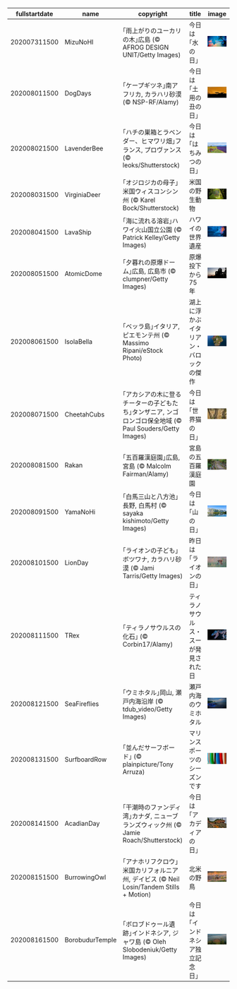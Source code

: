 |fullstartdate|name|copyright|title|image|
|--|--|--|--|--|
202007311500|MizuNoHI|｢雨上がりのユーカリの木｣広島 (© AFROG DESIGN UNIT/Getty Images)|今日は｢水の日｣|![](/ja-JP/2020/08/202007311500MizuNoHI.jpg)|
202008011500|DogDays|｢ケープギツネ｣南アフリカ, カラハリ砂漠 (© NSP-RF/Alamy)|今日は｢土用の丑の日｣|![](/ja-JP/2020/08/202008011500DogDays.jpg)|
202008021500|LavenderBee|｢ハチの巣箱とラベンダー、ヒマワリ畑｣フランス, プロヴァンス (© leoks/Shutterstock)|今日は｢はちみつの日｣|![](/ja-JP/2020/08/202008021500LavenderBee.jpg)|
202008031500|VirginiaDeer|｢オジロジカの母子｣米国ウィスコンシン州 (© Karel Bock/Shutterstock)|米国の野生動物|![](/ja-JP/2020/08/202008031500VirginiaDeer.jpg)|
202008041500|LavaShip|｢海に流れる溶岩｣ハワイ火山国立公園 (© Patrick Kelley/Getty Images)|ハワイの世界遺産|![](/ja-JP/2020/08/202008041500LavaShip.jpg)|
202008051500|AtomicDome|｢夕暮れの原爆ドーム｣広島, 広島市 (© clumpner/Getty Images)|原爆投下から75年|![](/ja-JP/2020/08/202008051500AtomicDome.jpg)|
202008061500|IsolaBella|｢ベッラ島｣イタリア, ピエモンテ州 (© Massimo Ripani/eStock Photo)|湖上に浮かぶイタリアン・バロックの傑作|![](/ja-JP/2020/08/202008061500IsolaBella.jpg)|
202008071500|CheetahCubs|｢アカシアの木に登るチーターの子どもたち｣タンザニア, ンゴロンゴロ保全地域 (© Paul Souders/Getty Images)|今日は｢世界猫の日｣|![](/ja-JP/2020/08/202008071500CheetahCubs.jpg)|
202008081500|Rakan|｢五百羅漢庭園｣広島, 宮島 (© Malcolm Fairman/Alamy)|宮島の五百羅漢庭園|![](/ja-JP/2020/08/202008081500Rakan.jpg)|
202008091500|YamaNoHi|｢白馬三山と八方池｣長野, 白馬村 (© sayaka kishimoto/Getty Images)|今日は｢山の日｣|![](/ja-JP/2020/08/202008091500YamaNoHi.jpg)|
202008101500|LionDay|｢ライオンの子ども｣ボツワナ, カラハリ砂漠 (© Jami Tarris/Getty Images)|昨日は｢ライオンの日｣|![](/ja-JP/2020/08/202008101500LionDay.jpg)|
202008111500|TRex|｢ティラノサウルスの化石｣ (© Corbin17/Alamy)|ティラノサウルス・スーが発見された日|![](/ja-JP/2020/08/202008111500TRex.jpg)|
202008121500|SeaFireflies|｢ウミホタル｣岡山, 瀬戸内海沿岸 (© tdub_video/Getty Images)|瀬戸内海のウミホタル|![](/ja-JP/2020/08/202008121500SeaFireflies.jpg)|
202008131500|SurfboardRow|｢並んだサーフボード｣ (© plainpicture/Tony Arruza)|マリンスポーツのシーズンです|![](/ja-JP/2020/08/202008131500SurfboardRow.jpg)|
202008141500|AcadianDay|｢干潮時のファンディ湾｣カナダ, ニューブランズウィック州 (© Jamie Roach/Shutterstock)|今日は｢アカディアの日｣|![](/ja-JP/2020/08/202008141500AcadianDay.jpg)|
202008151500|BurrowingOwl|｢アナホリフクロウ｣米国カリフォルニア州, デイビス (© Neil Losin/Tandem Stills + Motion)|北米の野鳥|![](/ja-JP/2020/08/202008151500BurrowingOwl.jpg)|
202008161500|BorobudurTemple|｢ボロブドゥール遺跡｣インドネシア, ジャワ島 (© Oleh Slobodeniuk/Getty Images)|今日は｢インドネシア独立記念日｣|![](/ja-JP/2020/08/202008161500BorobudurTemple.jpg)|
